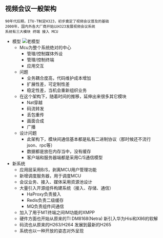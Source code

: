 ## 视频会议一般架构
    
    90年代后期，ITU-T制定H323，初步奠定了视频会议普及的基础
    2000年，国内外各大厂商开始以H323发展视频会议系统
    系统有三大模块 终端 接入 MCU

* 模型
    ![老模型](https://github.com/neland/neland.github.io/raw/master/images/%E8%A7%86%E9%A2%91%E4%BC%9A%E8%AE%AE-mcu.png)
    * Mcu为整个系统绝对的中心
        * 管理/控制媒体外设
        * 管理/控制终端
        * 应用交互
    * 问题 
        * 业务耦合度高，代码维护成本增加
        * 扩展性差，可定制性差
        * 稳定性差，当机会重新组织业务
    * 在这个架构下，随着时间的推移，延伸出来很多其它模块
        * Nat穿越
        * 码流转发
        * 丢包重传
        * 画面合成
        * 广播 
    * 设计问题
    	- 此架构下，模块间通信基本都是私有二进制协议（那时候还不流行json、rpc等）
    	- 数据都是放在内存当中，没有缓存
    	- 客户端和服务器端都是采用C/S通信模型
* 新系统 
    - 应用层采用B/S，剥离MCU用户管理功能
    - 新增调度服务器，用于调度MCU
    - 会议业务、接入、媒体采用资源池设计
    - 大量引入开源组件构建系统（接入、存储、通信）
    	+ HaProxy负责接入
    	+ Redis负责二级缓存
    	+ MQ负责组件间通信
  	+ 加入了用于MT终端之间IM功能的XMPP
  	+ 硬件方面也开始从原来的TI DM8168(Netra) 新引入华为Hisi和X86的软解
  	+ 码流也从原来的H263/H264 发展到最新的H265
  	+ 系统也以一种开放的姿态对外呈现
